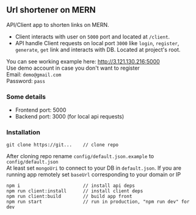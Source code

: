 ## Url shortener on MERN 

API/Client app to shorten links on MERN.<br>
- Client interacts with user on `5000` port and located at `/client`.<br>
- API handle Client requests on local port `3000` like `login`, `register`, `generate`, `get` link 
and interacts with DB. Located at project's root.

You can see working example here: http://3.121.130.216:5000 <br>
Use demo account in case you don't want to register<br>
Email: `demo@gmail.com`<br>
Password: `pass`<br>

### Some details
- Frontend port: 5000<br>
- Backend port: 3000 (for local api requests)<br>

### Installation

    git clone https://git...    // clone repo

After cloning repo rename `config/default.json.example` to `config/default.json`<br>
At least set `mongoUri` to connect to your DB in `default.json`. If you are running app remotely set `baseUrl` corresponding to your domain or IP  

    npm i                       // install api deps 
    npm run client:install      // install client deps
    npm run client:build        // build app front
    npm run start               // run in production, "npm run dev" for dev